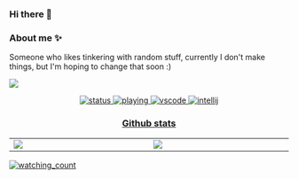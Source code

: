 ### Hi there 👋


### About me ✨

Someone who likes tinkering with random stuff, currently I don't make things, but I'm hoping to change that soon :)


<div style="display: flex; flex-direction: row;">
  <a align="center" href="https://discord.com/users/737340777709043802">
    <img align="center" src="https://lanyard-profile-readme.vercel.app/api/737340777709043802?theme=dark&animated=true&hideDiscrim=true&borderRadius=30px&hideStatus=true"
      </a>
</div>  

  
  ![status](https://api.statusbadges.me/badge/status/737340777709043802) ![playing](https://api.statusbadges.me/badge/playing/737340777709043802) 
  ![vscode](https://api.statusbadges.me/badge/vscode/737340777709043802) ![intellij](https://api.statusbadges.me/badge/intellij/737340777709043802)


### Github stats

<table align="center">
	<tr>
		<td width="1200px">
        <img align="center" src="https://github-readme-stats.vercel.app/api?username=nichind&theme=midnight-purple&show_icons=true&bg_color=0D1117&hide_border=true" draggable="false">
		</td>
		<td width="1200px">
        <img align="center" src="https://github-readme-stats.vercel.app/api/top-langs/?username=nichind&theme=midnight-purple&layout=compact&bg_color=0D1117&hide_border=true" draggable="false">
		</td>
	</tr>
</table>

<img src="https://komarev.com/ghpvc/?username=nichind&color=brightgreen" alt="watching_count" />

  <!--
**srab** is a ✨ _special_ ✨ repository because its `README.md` (this file) appears on your GitHub profile.


Here are some ideas to get you started:

- 🔭 I’m currently working on ...
- 🌱 I’m currently learning ...
- 👯 I’m looking to collaborate on ...
- 🤔 I’m looking for help with ...
- 💬 Ask me about ...
- 📫 How to reach me: ...
- 😄 Pronouns: ...
- ⚡ Fun fact: ...
-->

<!--
**SRAB-9/SRAB-9** is a ✨ _special_ ✨ repository because its `README.md` (this file) appears on your GitHub profile.

Here are some ideas to get you started:

- 🔭 I’m currently working on ...
- 🌱 I’m currently learning ...
- 👯 I’m looking to collaborate on ...
- 🤔 I’m looking for help with ...
- 💬 Ask me about ...
- 📫 How to reach me: ...
- 😄 Pronouns: ...
- ⚡ Fun fact: ...
-->
